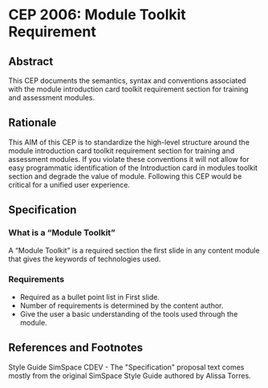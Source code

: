 # CEP 2006: Module Toolkit Requirement


## Abstract

This CEP documents the semantics, syntax and conventions associated with the module introduction card toolkit requirement section for training and assessment modules. 

## Rationale

This AIM of this CEP is to standardize the high-level structure around the module introduction card toolkit requirement section for training and assessment modules. If you violate these conventions it will not allow for easy programmatic identification of the Introduction card in modules toolkit section and degrade the value of module. Following this CEP would be critical for a unified user experience.  

## Specification


### What is a “Module Toolkit”

A “Module Toolkit” is a required section the first slide in any content module that gives the keywords of technologies used.

### Requirements

*  Required as a bullet point list in First slide.
*  Number of requirements is determined by the content author.
*  Give the user a basic understanding of the tools used through the module.

## References and Footnotes

Style Guide SimSpace CDEV - The "Specification" proposal text comes mostly from the original SimSpace Style Guide authored by Alissa Torres.
